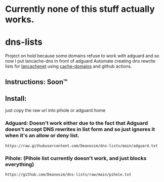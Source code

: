 # Currently none of this stuff actually works.

# dns-lists
Project on hold because some domains refuse to work with adguard and so now I put lancache-dns in front of adguard
Automate creating dns rewrite lists for [lancachenet](https://github.com/lancachenet/) using [cache-domains](https://github.com/uklans/cache-domains) and github actions.

## Instructions: Soon™

## Install:
just copy the raw url into pihole or adguard home

### Adguard: Doesn't work either due to the fact that Adguard doesn't accept DNS rewrites in list form and so just ignores it when it's an allow or deny list.
```https://raw.githubusercontent.com/Deanosim/dns-lists/main/adguard.txt```
### Pihole: (Pihole list currently doesn't work, and just blocks everything)
```https://github.com/Deanosim/dns-lists/raw/main/pihole.txt```

